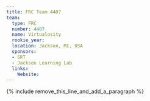 ```yaml
---
title: FRC Team 4407
team:
  type: FRC
  number: 4407
  name: Virtualosity
  rookie_year:
  location: Jackson, MI, USA
  sponsors:
  - SRT
  - Jackson Learning Lab
  links:
    Website:
---
```


{% include remove_this_line_and_add_a_paragraph %}